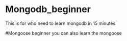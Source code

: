 # Mongodb_beginner
This is for who need to learn mongodb in 15 minutes

#Mongoose beginner 
 you can also learn the mongoose 
